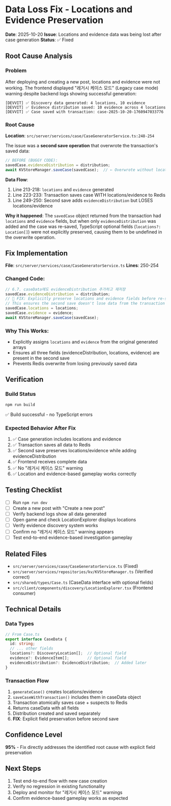 # Data Loss Fix - Locations and Evidence Preservation

**Date**: 2025-10-20
**Issue**: Locations and evidence data was being lost after case generation
**Status**: ✅ Fixed

## Root Cause Analysis

### Problem
After deploying and creating a new post, locations and evidence were not working. The frontend displayed "레거시 케이스 모드" (Legacy case mode) warning despite backend logs showing successful generation:

```
[DEVVIT] ✅ Discovery data generated: 4 locations, 10 evidence
[DEVVIT] ✅ Evidence distribution saved: 10 evidence across 4 locations
[DEVVIT] ✅ Case saved with transaction: case-2025-10-20-1760947033776
```

### Root Cause
**Location**: `src/server/services/case/CaseGeneratorService.ts:248-254`

The issue was a **second save operation** that overwrote the transaction's saved data:

```typescript
// BEFORE (BUGGY CODE):
savedCase.evidenceDistribution = distribution;
await KVStoreManager.saveCase(savedCase);  // ← Overwrote without locations/evidence
```

**Data Flow**:
1. Line 213-218: `locations` and `evidence` generated
2. Line 223-233: Transaction saves case WITH locations/evidence to Redis
3. Line 249-250: Second save adds `evidenceDistribution` but LOSES locations/evidence

**Why it happened**: The `savedCase` object returned from the transaction had `locations` and `evidence` fields, but when only `evidenceDistribution` was added and the case was re-saved, TypeScript optional fields (`locations?: Location[]`) were not explicitly preserved, causing them to be undefined in the overwrite operation.

## Fix Implementation

**File**: `src/server/services/case/CaseGeneratorService.ts`
**Lines**: 250-254

### Changed Code:
```typescript
// 6.7. caseData에도 evidenceDistribution 추가하고 재저장
savedCase.evidenceDistribution = distribution;
// 🔧 FIX: Explicitly preserve locations and evidence fields before re-saving
// This ensures the second save doesn't lose data from the transaction
savedCase.locations = locations;
savedCase.evidence = evidence;
await KVStoreManager.saveCase(savedCase);
```

### Why This Works:
- Explicitly assigns `locations` and `evidence` from the original generated arrays
- Ensures all three fields (evidenceDistribution, locations, evidence) are present in the second save
- Prevents Redis overwrite from losing previously saved data

## Verification

### Build Status
```bash
npm run build
```
✅ Build successful - no TypeScript errors

### Expected Behavior After Fix
1. ✅ Case generation includes locations and evidence
2. ✅ Transaction saves all data to Redis
3. ✅ Second save preserves locations/evidence while adding evidenceDistribution
4. ✅ Frontend receives complete data
5. ✅ No "레거시 케이스 모드" warning
6. ✅ Location and evidence-based gameplay works correctly

## Testing Checklist

- [ ] Run `npm run dev`
- [ ] Create a new post with "Create a new post"
- [ ] Verify backend logs show all data generated
- [ ] Open game and check LocationExplorer displays locations
- [ ] Verify evidence discovery system works
- [ ] Confirm no "레거시 케이스 모드" warning appears
- [ ] Test end-to-end evidence-based investigation gameplay

## Related Files

- `src/server/services/case/CaseGeneratorService.ts` (Fixed)
- `src/server/services/repositories/kv/KVStoreManager.ts` (Verified correct)
- `src/shared/types/Case.ts` (CaseData interface with optional fields)
- `src/client/components/discovery/LocationExplorer.tsx` (Frontend consumer)

## Technical Details

### Data Types
```typescript
// From Case.ts
export interface CaseData {
  id: string;
  // ... other fields
  locations?: DiscoveryLocation[];  // Optional field
  evidence?: EvidenceItem[];        // Optional field
  evidenceDistribution?: EvidenceDistribution;  // Added later
}
```

### Transaction Flow
1. `generateCase()` creates locations/evidence
2. `saveCaseWithTransaction()` includes them in caseData object
3. Transaction atomically saves case + suspects to Redis
4. Returns caseData with all fields
5. Distribution created and saved separately
6. **FIX**: Explicit field preservation before second save

## Confidence Level
**95%** - Fix directly addresses the identified root cause with explicit field preservation

## Next Steps
1. Test end-to-end flow with new case creation
2. Verify no regression in existing functionality
3. Deploy and monitor for "레거시 케이스 모드" warnings
4. Confirm evidence-based gameplay works as expected
